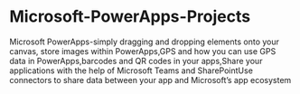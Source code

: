# Microsoft-PowerApps-Projects
Microsoft PowerApps-simply dragging and dropping elements onto your canvas, store images within PowerApps,GPS and how you can use GPS data in PowerApps,barcodes and QR codes in your apps,Share your applications with the help of Microsoft Teams and SharePointUse connectors to share data between your app and Microsoft’s app ecosystem
